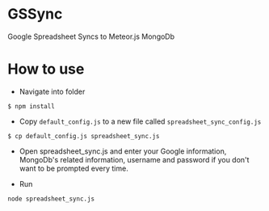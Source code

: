 # GSSync
Google Spreadsheet Syncs to Meteor.js MongoDb

# How to use
- Navigate into folder
```
$ npm install
```

- Copy `default_config.js` to a new file called `spreadsheet_sync_config.js`
```
$ cp default_config.js spreadsheet_sync.js
```

- Open spreadsheet_sync.js and enter your Google information, MongoDb's related information, username and password if you don't want to be prompted every time.

- Run
```
node spreadsheet_sync.js
```